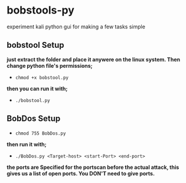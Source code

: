 # bobstools-py
experiment kali python gui for making a few tasks simple

## bobstool Setup ##

**just extract the folder and place it anywere on the linux system. Then change python file's permissions;**

* ```chmod +x bobstool.py```
 
**then you can run it with;**

* ```./bobstool.py```

## BobDos Setup ##

* ```chmod 755 BobDos.py```

**then run it with;**

* ```./BobDos.py <Target-host> <start-Port> <end-port>```

**the ports are Specified for the portscan before the actual attack, this gives us a list of open ports. You DON'T need to give ports.**

